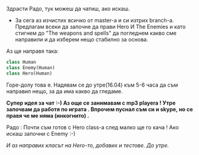 Здрасти Радо, тук можеш да чатиш, ако искаш.

* За сега аз изчистих всичко от master-а и си изтрих branch-a.
Предлагам всеки да започне да прави Hero И The Enemies и като стигнем до "The weapons and spells" да погледнем какво сме направили и да изберем нещо стабилно за основа.

Аз ще направя така:
```python
class Human
class Enemy(Human)
class Hero(Human)
```
Горе-долу това е. Надявам се до утре(16.04) към 5-6 часа да съм направил нещо, за да има какво да гледаме.

**Супер идея за чат :-) Аз още се занимавам с mp3 playera ! Утре започвам  да  работя  по  играта .
Впрочем пуснал съм си и skype, но се правя че ме няма (инкогнито) .**

Радо : 
Почти  съм  готов с Hero class-а след  малко  ще го кача ! Ако  искаш  започни с  Enemy :-)

*И аз направих класът на Hero-то, добавих и тестове. До утре.*
